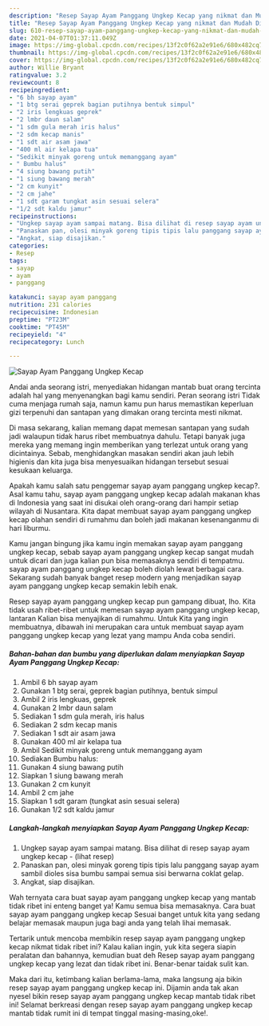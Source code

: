 ```yaml
---
description: "Resep Sayap Ayam Panggang Ungkep Kecap yang nikmat dan Mudah Dibuat"
title: "Resep Sayap Ayam Panggang Ungkep Kecap yang nikmat dan Mudah Dibuat"
slug: 610-resep-sayap-ayam-panggang-ungkep-kecap-yang-nikmat-dan-mudah-dibuat
date: 2021-04-07T01:37:11.049Z
image: https://img-global.cpcdn.com/recipes/13f2c0f62a2e91e6/680x482cq70/sayap-ayam-panggang-ungkep-kecap-foto-resep-utama.jpg
thumbnail: https://img-global.cpcdn.com/recipes/13f2c0f62a2e91e6/680x482cq70/sayap-ayam-panggang-ungkep-kecap-foto-resep-utama.jpg
cover: https://img-global.cpcdn.com/recipes/13f2c0f62a2e91e6/680x482cq70/sayap-ayam-panggang-ungkep-kecap-foto-resep-utama.jpg
author: Willie Bryant
ratingvalue: 3.2
reviewcount: 8
recipeingredient:
- "6 bh sayap ayam"
- "1 btg serai geprek bagian putihnya bentuk simpul"
- "2 iris lengkuas geprek"
- "2 lmbr daun salam"
- "1 sdm gula merah iris halus"
- "2 sdm kecap manis"
- "1 sdt air asam jawa"
- "400 ml air kelapa tua"
- "Sedikit minyak goreng untuk memanggang ayam"
- " Bumbu halus"
- "4 siung bawang putih"
- "1 siung bawang merah"
- "2 cm kunyit"
- "2 cm jahe"
- "1 sdt garam tungkat asin sesuai selera"
- "1/2 sdt kaldu jamur"
recipeinstructions:
- "Ungkep sayap ayam sampai matang. Bisa dilihat di resep sayap ayam ungkep kecap           (lihat resep)"
- "Panaskan pan, olesi minyak goreng tipis tipis lalu panggang sayap ayam sambil dioles sisa bumbu sampai semua sisi berwarna coklat gelap."
- "Angkat, siap disajikan."
categories:
- Resep
tags:
- sayap
- ayam
- panggang

katakunci: sayap ayam panggang 
nutrition: 231 calories
recipecuisine: Indonesian
preptime: "PT23M"
cooktime: "PT45M"
recipeyield: "4"
recipecategory: Lunch

---
```



![Sayap Ayam Panggang Ungkep Kecap](https://img-global.cpcdn.com/recipes/13f2c0f62a2e91e6/680x482cq70/sayap-ayam-panggang-ungkep-kecap-foto-resep-utama.jpg)

Andai anda seorang istri, menyediakan hidangan mantab buat orang tercinta adalah hal yang menyenangkan bagi kamu sendiri. Peran seorang istri Tidak cuma menjaga rumah saja, namun kamu pun harus memastikan keperluan gizi terpenuhi dan santapan yang dimakan orang tercinta mesti nikmat.

Di masa  sekarang, kalian memang dapat memesan santapan yang sudah jadi walaupun tidak harus ribet membuatnya dahulu. Tetapi banyak juga mereka yang memang ingin memberikan yang terlezat untuk orang yang dicintainya. Sebab, menghidangkan masakan sendiri akan jauh lebih higienis dan kita juga bisa menyesuaikan hidangan tersebut sesuai kesukaan keluarga. 



Apakah kamu salah satu penggemar sayap ayam panggang ungkep kecap?. Asal kamu tahu, sayap ayam panggang ungkep kecap adalah makanan khas di Indonesia yang saat ini disukai oleh orang-orang dari hampir setiap wilayah di Nusantara. Kita dapat membuat sayap ayam panggang ungkep kecap olahan sendiri di rumahmu dan boleh jadi makanan kesenanganmu di hari liburmu.

Kamu jangan bingung jika kamu ingin memakan sayap ayam panggang ungkep kecap, sebab sayap ayam panggang ungkep kecap sangat mudah untuk dicari dan juga kalian pun bisa memasaknya sendiri di tempatmu. sayap ayam panggang ungkep kecap boleh diolah lewat berbagai cara. Sekarang sudah banyak banget resep modern yang menjadikan sayap ayam panggang ungkep kecap semakin lebih enak.

Resep sayap ayam panggang ungkep kecap pun gampang dibuat, lho. Kita tidak usah ribet-ribet untuk memesan sayap ayam panggang ungkep kecap, lantaran Kalian bisa menyajikan di rumahmu. Untuk Kita yang ingin membuatnya, dibawah ini merupakan cara untuk membuat sayap ayam panggang ungkep kecap yang lezat yang mampu Anda coba sendiri.

<!--inarticleads1-->

##### Bahan-bahan dan bumbu yang diperlukan dalam menyiapkan Sayap Ayam Panggang Ungkep Kecap:

1. Ambil 6 bh sayap ayam
1. Gunakan 1 btg serai, geprek bagian putihnya, bentuk simpul
1. Ambil 2 iris lengkuas, geprek
1. Gunakan 2 lmbr daun salam
1. Sediakan 1 sdm gula merah, iris halus
1. Sediakan 2 sdm kecap manis
1. Sediakan 1 sdt air asam jawa
1. Gunakan 400 ml air kelapa tua
1. Ambil Sedikit minyak goreng untuk memanggang ayam
1. Sediakan  Bumbu halus:
1. Gunakan 4 siung bawang putih
1. Siapkan 1 siung bawang merah
1. Gunakan 2 cm kunyit
1. Ambil 2 cm jahe
1. Siapkan 1 sdt garam (tungkat asin sesuai selera)
1. Gunakan 1/2 sdt kaldu jamur




<!--inarticleads2-->

##### Langkah-langkah menyiapkan Sayap Ayam Panggang Ungkep Kecap:

1. Ungkep sayap ayam sampai matang. Bisa dilihat di resep sayap ayam ungkep kecap -           (lihat resep)
1. Panaskan pan, olesi minyak goreng tipis tipis lalu panggang sayap ayam sambil dioles sisa bumbu sampai semua sisi berwarna coklat gelap.
1. Angkat, siap disajikan.




Wah ternyata cara buat sayap ayam panggang ungkep kecap yang mantab tidak ribet ini enteng banget ya! Kamu semua bisa memasaknya. Cara buat sayap ayam panggang ungkep kecap Sesuai banget untuk kita yang sedang belajar memasak maupun juga bagi anda yang telah lihai memasak.

Tertarik untuk mencoba membikin resep sayap ayam panggang ungkep kecap nikmat tidak ribet ini? Kalau kalian ingin, yuk kita segera siapin peralatan dan bahannya, kemudian buat deh Resep sayap ayam panggang ungkep kecap yang lezat dan tidak ribet ini. Benar-benar taidak sulit kan. 

Maka dari itu, ketimbang kalian berlama-lama, maka langsung aja bikin resep sayap ayam panggang ungkep kecap ini. Dijamin anda tak akan nyesel bikin resep sayap ayam panggang ungkep kecap mantab tidak ribet ini! Selamat berkreasi dengan resep sayap ayam panggang ungkep kecap mantab tidak rumit ini di tempat tinggal masing-masing,oke!.

